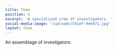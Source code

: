 ```yaml
---
title: Team
position: 5
excerpt: 'A specialized crew of investigators. '
social-media-image: "/uploads/Chief-9e6471.jpg"
layout: team
---
```


An assemblage of investigators: